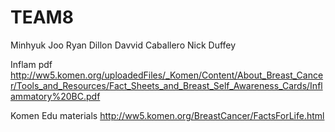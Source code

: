 # TEAM8

Minhyuk Joo
Ryan Dillon
Davvid Caballero
Nick Duffey


Inflam pdf
http://ww5.komen.org/uploadedFiles/_Komen/Content/About_Breast_Cancer/Tools_and_Resources/Fact_Sheets_and_Breast_Self_Awareness_Cards/Inflammatory%20BC.pdf

Komen Edu materials
http://ww5.komen.org/BreastCancer/FactsForLife.html
